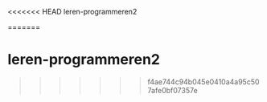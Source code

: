 <<<<<<< HEAD
leren-programmeren2



=======
# leren-programmeren2
>>>>>>> f4ae744c94b045e0410a4a95c507afe0bf07357e
